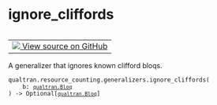 # ignore_cliffords


<table class="tfo-notebook-buttons tfo-api nocontent" align="left">
<td>
  <a target="_blank" href="https://github.com/quantumlib/Qualtran/blob/main/qualtran/resource_counting/generalizers.py#L108-L114">
    <img src="https://www.tensorflow.org/images/GitHub-Mark-32px.png" />
    View source on GitHub
  </a>
</td>
</table>



A generalizer that ignores known clifford bloqs.


<pre class="devsite-click-to-copy prettyprint lang-py tfo-signature-link">
<code>qualtran.resource_counting.generalizers.ignore_cliffords(
    b: <a href="../../../qualtran/Bloq.html"><code>qualtran.Bloq</code></a>
) -> Optional[<a href="../../../qualtran/Bloq.html"><code>qualtran.Bloq</code></a>]
</code></pre>



<!-- Placeholder for "Used in" -->
